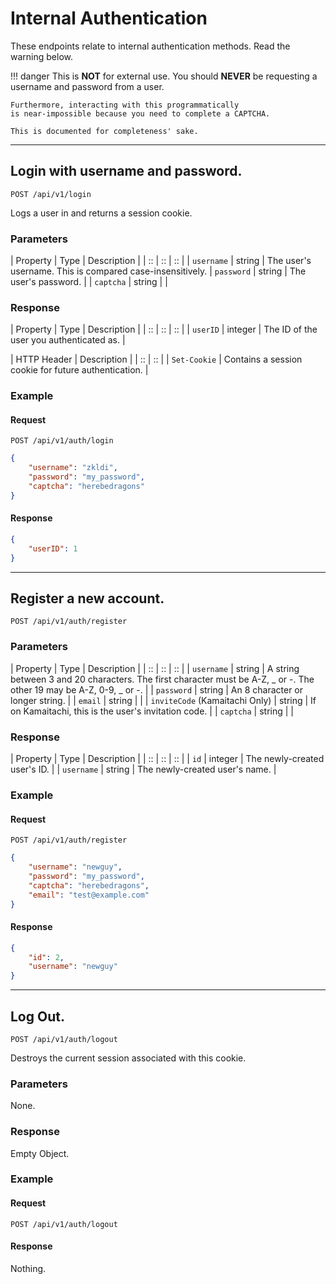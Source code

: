 # Internal Authentication

These endpoints relate to internal authentication methods. Read the warning below.

!!! danger
	This is **NOT** for external use. You should **NEVER**
	be requesting a username and password from a user.

	Furthermore, interacting with this programmatically
	is near-impossible because you need to complete a CAPTCHA.

	This is documented for completeness' sake.

*****

## Login with username and password.

```POST /api/v1/login```

Logs a user in and returns a session cookie.

### Parameters

| Property | Type | Description |
| :: | :: | :: |
| `username` | string | The user's username. This is compared case-insensitively.
| `password` | string | The user's password. |
| `captcha` | string | |

### Response

| Property | Type | Description |
| :: | :: | :: |
| `userID` | integer | The ID of the user you authenticated as. |

| HTTP Header | Description |
| :: | :: |
| `Set-Cookie` | Contains a session cookie for future authentication. |

### Example

#### Request

```
POST /api/v1/auth/login
```

```json
{
	"username": "zkldi",
	"password": "my_password",
	"captcha": "herebedragons"
}
```

#### Response
```json
{
	"userID": 1
}
```

*****

## Register a new account.

`POST /api/v1/auth/register`

### Parameters

| Property | Type | Description |
| :: | :: | :: |
| `username` | string | A string between 3 and 20 characters. The first character must be A-Z, _ or -. The other 19 may be A-Z, 0-9, _ or -. |
| `password` | string | An 8 character or longer string. |
| `email` | string | |
| `inviteCode` (Kamaitachi Only) | string | If on Kamaitachi, this is the user's invitation code. |
| `captcha` | string | |


### Response

| Property | Type | Description |
| :: | :: | :: |
| `id` | integer | The newly-created user's ID. |
| `username` | string | The newly-created user's name. |

### Example

#### Request
```
POST /api/v1/auth/register
```

```json
{
	"username": "newguy",
	"password": "my_password",
	"captcha": "herebedragons",
	"email": "test@example.com"
}
```

#### Response

```json
{
	"id": 2,
	"username": "newguy"
}
```

*****

## Log Out.

`POST /api/v1/auth/logout`

Destroys the current session associated with this cookie.

### Parameters

None.

### Response

Empty Object.

### Example

#### Request
```
POST /api/v1/auth/logout
```

#### Response

Nothing.
